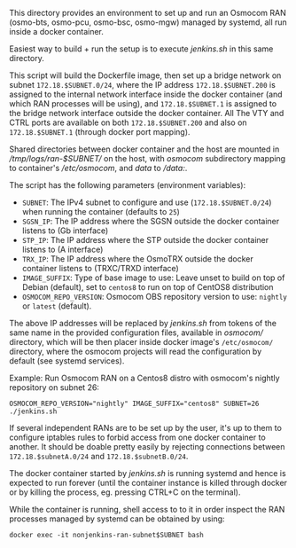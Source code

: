 This directory provides an environment to set up and run an Osmocom RAN
(osmo-bts, osmo-pcu, osmo-bsc, osmo-mgw) managed by systemd, all run inside a
docker container.

Easiest way to build + run the setup is to execute _jenkins.sh_ in this same
directory.

This script will build the Dockerfile image, then set up a bridge network on
subnet `172.18.$SUBNET.0/24`, where the IP address `172.18.$SUBNET.200` is
assigned to the internal network interface inside the docker container (and
which RAN processes will be using), and `172.18.$SUBNET.1` is assigned to the
bridge network interface outside the docker container. All The VTY and CTRL
ports are available on both `172.18.$SUBNET.200` and also on `172.18.$SUBNET.1`
(through docker port mapping).

Shared directories between docker container and the host are mounted in
_/tmp/logs/ran-$SUBNET/_ on the host, with _osmocom_ subdirectory mapping to
container's _/etc/osmocom_, and _data_ to _/data:_.

The script has the following parameters (environment variables):
- `SUBNET`: The IPv4 subnet to configure and use (`172.18.$SUBNET.0/24`) when
  running the container (defaults to `25`)
- `SGSN_IP`: The IP address where the SGSN outside the docker container listens to (Gb interface)
- `STP_IP`: The IP address where the STP outside the docker container listens to (A interface)
- `TRX_IP`: The IP address where the OsmoTRX outside the docker container listens to (TRXC/TRXD interface)
- `IMAGE_SUFFIX`: Type of base image to use: Leave unset to build on top of
  Debian (default), set to `centos8` to run on top of CentOS8 distribution
- `OSMOCOM_REPO_VERSION`: Osmocom OBS repository version to use: `nightly` or `latest` (default).

The above IP addresses will be replaced by _jenkins.sh_ from tokens of the same
name in the provided configuration files, available in _osmocom/_ directory,
which will be then placer inside docker image's `/etc/osmocom/` directory, where
the osmocom projects will read the configuration by default (see systemd
services).

Example:
Run Osmocom RAN on a Centos8 distro with osmocom's nightly repository on subnet 26:
```
OSMOCOM_REPO_VERSION="nightly" IMAGE_SUFFIX="centos8" SUBNET=26 ./jenkins.sh
```

If several independent RANs are to be set up by the user, it's up to them to
configure iptables rules to forbid access from one docker container to another.
It should be doable pretty easily by rejecting connections between
`172.18.$subnetA.0/24` and `172.18.$subnetB.0/24`.

The docker container started by _jenkins.sh_ is running systemd and hence is
expected to run forever (until the container instance is killed through docker
or by killing the process, eg. pressing CTRL+C on the terminal).

While the container is running, shell access to to it in order inspect the RAN
processes managed by systemd can be obtained by using:
```
docker exec -it nonjenkins-ran-subnet$SUBNET bash
```

